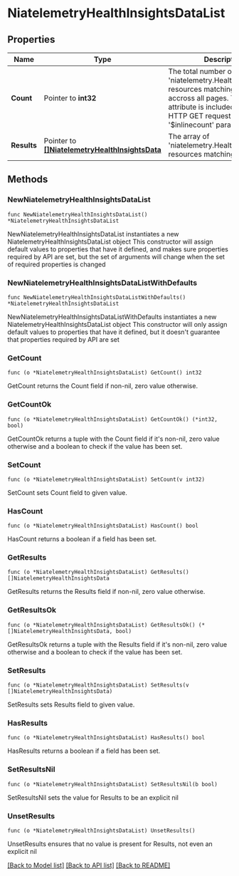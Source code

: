 # NiatelemetryHealthInsightsDataList

## Properties

Name | Type | Description | Notes
------------ | ------------- | ------------- | -------------
**Count** | Pointer to **int32** | The total number of &#39;niatelemetry.HealthInsightsData&#39; resources matching the request, accross all pages. The &#39;Count&#39; attribute is included when the HTTP GET request includes the &#39;$inlinecount&#39; parameter. | [optional] 
**Results** | Pointer to [**[]NiatelemetryHealthInsightsData**](NiatelemetryHealthInsightsData.md) | The array of &#39;niatelemetry.HealthInsightsData&#39; resources matching the request. | [optional] 

## Methods

### NewNiatelemetryHealthInsightsDataList

`func NewNiatelemetryHealthInsightsDataList() *NiatelemetryHealthInsightsDataList`

NewNiatelemetryHealthInsightsDataList instantiates a new NiatelemetryHealthInsightsDataList object
This constructor will assign default values to properties that have it defined,
and makes sure properties required by API are set, but the set of arguments
will change when the set of required properties is changed

### NewNiatelemetryHealthInsightsDataListWithDefaults

`func NewNiatelemetryHealthInsightsDataListWithDefaults() *NiatelemetryHealthInsightsDataList`

NewNiatelemetryHealthInsightsDataListWithDefaults instantiates a new NiatelemetryHealthInsightsDataList object
This constructor will only assign default values to properties that have it defined,
but it doesn't guarantee that properties required by API are set

### GetCount

`func (o *NiatelemetryHealthInsightsDataList) GetCount() int32`

GetCount returns the Count field if non-nil, zero value otherwise.

### GetCountOk

`func (o *NiatelemetryHealthInsightsDataList) GetCountOk() (*int32, bool)`

GetCountOk returns a tuple with the Count field if it's non-nil, zero value otherwise
and a boolean to check if the value has been set.

### SetCount

`func (o *NiatelemetryHealthInsightsDataList) SetCount(v int32)`

SetCount sets Count field to given value.

### HasCount

`func (o *NiatelemetryHealthInsightsDataList) HasCount() bool`

HasCount returns a boolean if a field has been set.

### GetResults

`func (o *NiatelemetryHealthInsightsDataList) GetResults() []NiatelemetryHealthInsightsData`

GetResults returns the Results field if non-nil, zero value otherwise.

### GetResultsOk

`func (o *NiatelemetryHealthInsightsDataList) GetResultsOk() (*[]NiatelemetryHealthInsightsData, bool)`

GetResultsOk returns a tuple with the Results field if it's non-nil, zero value otherwise
and a boolean to check if the value has been set.

### SetResults

`func (o *NiatelemetryHealthInsightsDataList) SetResults(v []NiatelemetryHealthInsightsData)`

SetResults sets Results field to given value.

### HasResults

`func (o *NiatelemetryHealthInsightsDataList) HasResults() bool`

HasResults returns a boolean if a field has been set.

### SetResultsNil

`func (o *NiatelemetryHealthInsightsDataList) SetResultsNil(b bool)`

 SetResultsNil sets the value for Results to be an explicit nil

### UnsetResults
`func (o *NiatelemetryHealthInsightsDataList) UnsetResults()`

UnsetResults ensures that no value is present for Results, not even an explicit nil

[[Back to Model list]](../README.md#documentation-for-models) [[Back to API list]](../README.md#documentation-for-api-endpoints) [[Back to README]](../README.md)


